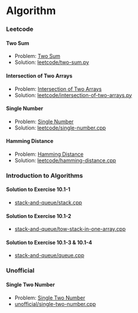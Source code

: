 Algorithm
=========

### Leetcode

#### Two Sum

- Problem: [Two Sum](https://leetcode.com/problems/two-sum/)
- Solution: [leetcode/two-sum.py](https://github.com/Tairy/Algorithm/blob/master/leetcode/two-sum.py)

#### Intersection of Two Arrays

- Problem: [Intersection of Two Arrays](https://leetcode.com/problems/intersection-of-two-arrays/)
- Solution: [leetcode/intersection-of-two-arrays.py](https://github.com/Tairy/Algorithm/blob/master/leetcode/intersection-of-two-arrays.py)

#### Single Number

- Problem: [Single Number](https://leetcode.com/problems/single-number/)
- Solution: [leetcode/single-number.cpp](https://github.com/Tairy/Algorithm/blob/master/leetcode/single-number.cpp)

#### Hamming Distance

- Problem: [Hamming Distance](https://leetcode.com/problems/hamming-distance/)
- Solution: [leetcode/hamming-distance.cpp](https://github.com/Tairy/Algorithm/blob/master/leetcode/hamming-distance.cpp)

### Introduction to Algorithms

#### Solution to Exercise 10.1-1

- [stack-and-queue/stack.cpp](https://github.com/Tairy/Algorithm/blob/master/stack-and-queue/stack.cpp)

#### Solution to Exercise 10.1-2

- [stack-and-queue/tow-stack-in-one-array.cpp](https://github.com/Tairy/Algorithm/blob/master/stack-and-queue/tow-stack-in-one-array.cpp)

#### Solution to Exercise 10.1-3 & 10.1-4

- [stack-and-queue/queue.cpp](https://github.com/Tairy/Algorithm/blob/master/stack-and-queue/queue.cpp)

### Unofficial

#### Single Two Number

- Problem: [Single Two Number](http://zhedahht.blog.163.com/blog/static/2541117420071128950682/)
- [unofficial/single-two-number.cpp](https://github.com/Tairy/Algorithm/blob/master/unofficial/single-two-number.cpp)